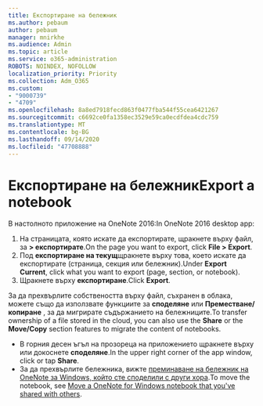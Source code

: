 ```yaml
---
title: Експортиране на бележник
ms.author: pebaum
author: pebaum
manager: mnirkhe
ms.audience: Admin
ms.topic: article
ms.service: o365-administration
ROBOTS: NOINDEX, NOFOLLOW
localization_priority: Priority
ms.collection: Adm_O365
ms.custom:
- "9000739"
- "4709"
ms.openlocfilehash: 8a8ed7918fecd863f0477fba544f55cea6421267
ms.sourcegitcommit: c6692ce0fa1358ec3529e59ca0ecdfdea4cdc759
ms.translationtype: MT
ms.contentlocale: bg-BG
ms.lasthandoff: 09/14/2020
ms.locfileid: "47708888"
---
```

# <a name="export-a-notebook"></a><span data-ttu-id="2bb9f-102">Експортиране на бележник</span><span class="sxs-lookup"><span data-stu-id="2bb9f-102">Export a notebook</span></span>

<span data-ttu-id="2bb9f-103">В настолното приложение на OneNote 2016:</span><span class="sxs-lookup"><span data-stu-id="2bb9f-103">In OneNote 2016 desktop app:</span></span>

1. <span data-ttu-id="2bb9f-104">На страницата, която искате да експортирате, щракнете върху файл, за **> експортирате**.</span><span class="sxs-lookup"><span data-stu-id="2bb9f-104">On the page you want to export, click **File > Export**.</span></span>
2. <span data-ttu-id="2bb9f-105">Под **експортиране на текущ**щракнете върху това, което искате да експортирате (страница, секция или бележник).</span><span class="sxs-lookup"><span data-stu-id="2bb9f-105">Under **Export Current**, click what you want to export (page, section, or notebook).</span></span>
3. <span data-ttu-id="2bb9f-106">Щракнете върху **експортиране**.</span><span class="sxs-lookup"><span data-stu-id="2bb9f-106">Click **Export**.</span></span>
 
<span data-ttu-id="2bb9f-107">За да прехвърлите собствеността върху файл, съхранен в облака, можете също да използвате функциите за **споделяне** или **Преместване/копиране** , за да мигрирате съдържанието на бележниците.</span><span class="sxs-lookup"><span data-stu-id="2bb9f-107">To transfer ownership of a file stored in the cloud, you can also use the **Share** or the **Move/Copy** section features to migrate the content of notebooks.</span></span>  

- <span data-ttu-id="2bb9f-108">В горния десен ъгъл на прозореца на приложението щракнете върху или докоснете **споделяне**.</span><span class="sxs-lookup"><span data-stu-id="2bb9f-108">In the upper right corner of the app window, click or tap **Share**.</span></span>
- <span data-ttu-id="2bb9f-109">За да прехвърлите бележника, вижте [преминаване на бележник на OneNote за Windows, който сте споделили с други хора](https://support.office.com/article/move-a-onenote-for-windows-notebook-that-you-ve-shared-with-others-56c7659e-1850-49a6-8874-e2db6b440cd4?ui=en-US&rs=en-US&ad=US).</span><span class="sxs-lookup"><span data-stu-id="2bb9f-109">To move the notebook, see [Move a OneNote for Windows notebook that you've shared with others](https://support.office.com/article/move-a-onenote-for-windows-notebook-that-you-ve-shared-with-others-56c7659e-1850-49a6-8874-e2db6b440cd4?ui=en-US&rs=en-US&ad=US).</span></span>
